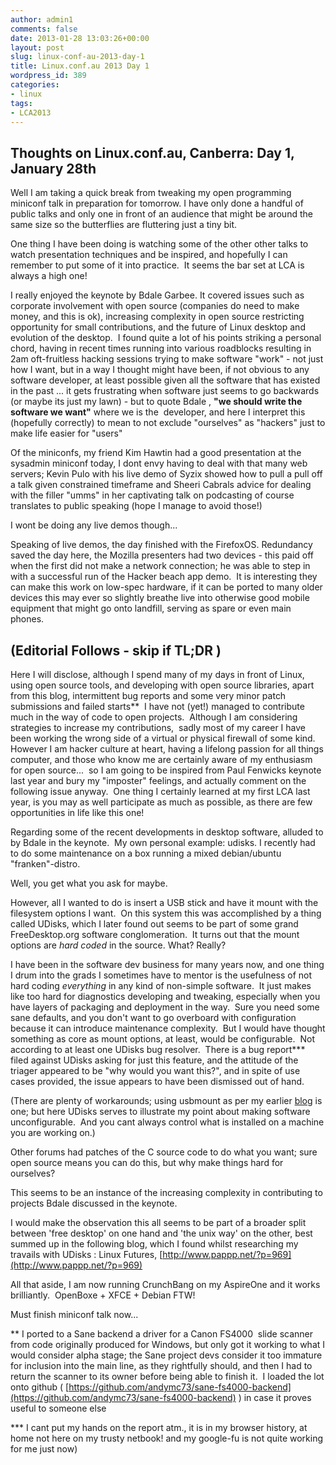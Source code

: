 ```yaml
---
author: admin1
comments: false
date: 2013-01-28 13:03:26+00:00
layout: post
slug: linux-conf-au-2013-day-1
title: Linux.conf.au 2013 Day 1
wordpress_id: 389
categories:
- linux
tags:
- LCA2013
---
```


## Thoughts on Linux.conf.au, Canberra: Day 1, January 28th


Well I am taking a quick break from tweaking my open programming  miniconf talk in preparation for tomorrow. I have only done a handful of public talks and only one in front of an audience that might be around the same size so the butterflies are fluttering just a tiny bit.

One thing I have been doing is watching some of the other other talks to watch presentation techniques and be inspired, and hopefully I can remember to put some of it into practice.  It seems the bar set at LCA is always a high one!

I really enjoyed the keynote by Bdale Garbee. It covered issues such as corporate involvement with open source (companies do need to make money, and this is ok), increasing complexity in open source restricting opportunity for small contributions, and the future of Linux desktop and evolution of the desktop.  I found quite a lot of his points striking a personal chord, having in recent times running into various roadblocks resulting in 2am oft-fruitless hacking sessions trying to make software "work" - not just how I want, but in a way I thought might have been, if not obvious to any software developer, at least possible given all the software that has existed in the past ... it gets frustrating when software just seems to go backwards (or maybe its just my lawn) - but to quote Bdale , **"we should write the software we want"** where we is the  developer, and here I interpret this (hopefully correctly) to mean to not exclude "ourselves" as "hackers" just to make life easier for "users"

Of the miniconfs, my friend Kim Hawtin had a good presentation at the sysadmin miniconf today, I dont envy having to deal with that many web servers; Kevin Pulo with his live demo of Syzix showed how to pull a pull off a talk given constrained timeframe and Sheeri Cabrals advice for dealing with the filler "umms" in her captivating talk on podcasting of course translates to public speaking (hope I manage to avoid those!)

I wont be doing any live demos though...

Speaking of live demos, the day finished with the FirefoxOS. Redundancy saved the day here, the Mozilla presenters had two devices - this paid off when the first did not make a network connection; he was able to step in with a successful run of the Hacker beach app demo.  It is interesting they can make this work on low-spec hardware, if it can be ported to many older devices this may ever so slightly breathe live into otherwise good mobile equipment that might go onto landfill, serving as spare or even main phones.


## (Editorial Follows - skip if TL;DR )


Here I will disclose, although I spend many of my days in front of Linux, using open source tools, and developing with open source libraries, apart from this blog, intermittent bug reports and some very minor patch submissions and failed starts**  I have not (yet!) managed to contribute much in the way of code to open projects.  Although I am considering strategies to increase my contributions,  sadly most of my career I have been working the wrong side of a virtual or physical firewall of some kind.  However I am hacker culture at heart, having a lifelong passion for all things computer, and those who know me are certainly aware of my enthusiasm for open source...  so I am going to be inspired from Paul Fenwicks keynote last year and bury my "imposter" feelings, and actually comment on the following issue anyway.  One thing I certainly learned at my first LCA last year, is you may as well participate as much as possible, as there are few opportunities in life like this one!

Regarding some of the recent developments in desktop software, alluded to by Bdale in the keynote.  My own personal example: udisks. I recently had to do some maintenance on a box running a mixed debian/ubuntu "franken"-distro.

Well, you get what you ask for maybe.

However, all I wanted to do is insert a USB stick and have it mount with the filesystem options I want.  On this system this was accomplished by a thing called UDisks, which I later found out seems to be part of some grand FreeDesktop.org software conglomeration.  It turns out that the mount options are _hard coded_ in the source. What? Really?

I have been in the software dev business for many years now, and one thing I drum into the grads I sometimes have to mentor is the usefulness of not hard coding _everything_ in any kind of non-simple software.  It just makes like too hard for diagnostics developing and tweaking, especially when you have layers of packaging and deployment in the way.  Sure you need some sane defaults, and you don't want to go overboard with configuration because it can introduce maintenance complexity.  But I would have thought something as core as mount options, at least, would be configurable.  Not according to at least one UDisks bug resolver.  There is a bug report*** filed against UDisks asking for just this feature, and the attitude of the triager appeared to be "why would you want this?", and in spite of use cases provided, the issue appears to have been dismissed out of hand.

(There are plenty of workarounds; using usbmount as per my earlier [blog](http://blog.oldcomputerjunk.net/2011/usbmount-tool-in-debian-squeeze/) is one; but here UDisks serves to illustrate my point about making software unconfigurable.  And you cant always control what is installed on a machine you are working on.)

Other forums had patches of the C source code to do what you want; sure open source means you can do this, but why make things hard for ourselves?

This seems to be an instance of the increasing complexity in contributing to projects Bdale discussed in the keynote.

I would make the observation this all seems to be part of a broader split between 'free desktop' on one hand and 'the unix way' on the other, best summed up in the following blog, which I found whilst researching my travails with UDisks : Linux Futures, [http://www.pappp.net/?p=969](http://www.pappp.net/?p=969)

All that aside, I am now running CrunchBang on my AspireOne and it works brilliantly.  OpenBoxe + XFCE + Debian FTW!



Must finish miniconf talk now...



** I ported to a Sane backend a driver for a Canon FS4000  slide scanner from code originally produced for Windows, but only got it working to what I would consider alpha stage; the Sane project devs consider it too immature for inclusion into the main line, as they rightfully should, and then I had to return the scanner to its owner before being able to finish it.  I loaded the lot onto github ( [https://github.com/andymc73/sane-fs4000-backend](https://github.com/andymc73/sane-fs4000-backend) ) in case it proves useful to someone else

*** I cant put my hands on the report atm., it is in my browser history, at home not here on my trusty netbook! and my google-fu is not quite working for me just now)
